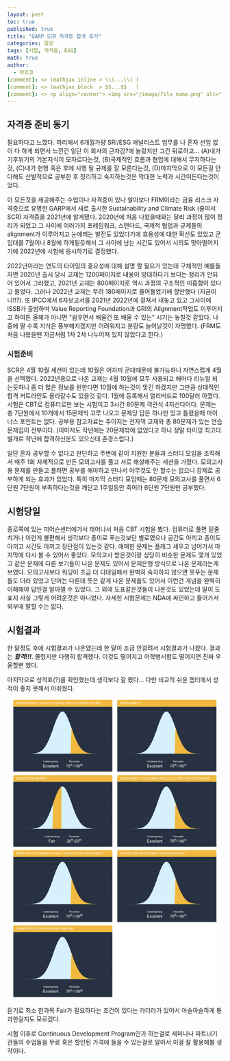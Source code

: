 ```yaml
---
layout: post
toc: true
published: true
title: "GARP SCR 자격증 합격 후기"
categories: 일상
tags: [시험, 자격증, ESG]
math: true
author:
  - 마르코
[comment]: <> (mathjax inline > \\(...\\) )
[comment]: <> (mathjax block  > $$...$$   )
[comment]: <> <p align="center"> <img src="/image/file_name.png" alt="file_name" width="420" height="300"> </p>
---
```


## 자격증 준비 동기
필요하다고 느꼈다. 파리에서 6개월가량 SRI/ESG 애널리스트 업무를 나 혼자 선임 없이 다 하게 되면서 느낀건 일단 이 회사의 근자감?에 놀랐지만 그건 뒤로하고... (A)내가 기후위기의 기본지식이 모자르다는것, (B)국제적인 흐름과 협업에 대해서 무지하다는것, (C)내가 현행 혹은 후에 시행 될 규제를 잘 모른다는것, (D)마지막으로 이 모든걸 안다해도 산발적으로 공부한 후 정리하고 숙지하는것은 막대한 노력과 시간이든다는것이었다.

이 모든것을 제공해주는 수업이나 자격증이 있나 알아보다 FRM이라는 금융 리스크 자격증으로 유명한 GARP에서 새로 출시한 Sustainability and Climate Risk (줄여서 SCR) 자격증을 2021년에 알게됐다. 2020년에 처음 나왔을때와는 달리 과정이 많이 정리가 되었고 그 사이에 여러가지 프레임워크, 스탠다드, 국제적 협업과 규제들의 alignment가 이루어지고 눈에띄는 발전도 있었다기에 효용성에 대한 확신도 있었고 군입대를 7월이나 8월에 하게될듯해서 그 사이에 남는 시간도 있어서 시의도 맞아떨어지기에 2022년에 시험에 응시하기로 결정했다.

2022년이라는 연도의 타이밍의 중요성에 대해 설명 할 필요가 있는데 구체적인 예를들자면 2020년 출시 당시 교재는 1200페이지로 내용이 방대하다기 보다는 정리가 안되어 있어서 그러했고, 2021년 교재는 800페이지로 역시 과정의 구조적인 미흡함이 있다고 들었다. 그러나 2022년 교재는 무려 180페이지로 줄어들었기에 할만했다 (지금이니!!?). 또 IPCC에서 6차보고서를 2021년 2022년에 걸쳐서 내놓고 있고 그사이에 ISSB가 출범하며 Value Reporting Foundation과 GRI의 Alignment작업도 이루어지고 하여튼 올해가 아니면 "쉽우면서 배울건 또 배울 수 있는" 시기는 놓칠것 같았다. 나중에 딸 수록 지식은 풍부해지겠지만 어려워지고 분량도 늘어날것이 자명했다. (FRM도 처음 나왔을땐 지금처럼 1차 2차 나누어져 있지 않았다고 한다.)

### 시험준비
SCR은 4월 10월 세션이 있는데 10월은 어차피 군대때문에 불가능하니 자연스럽게 4월을 선택했다. 2022년용으로 나온 교재는 4월 10월에 모두 사용되고 해마다 리뉴얼 되는듯하니 좀 더 많은 정보를 원한다면 10월에 하는것이 맞긴 하겠지만 그만큼 상대적인 합격 커트라인도 올라갈수도 있을것 같다. 1월에 등록해서 얼리버드로 100달러 아꼈다. 시험은 CBT로 컴퓨터로만 보는 시험이고 3시간 80문제 객관식 4지선다이다. 문제는 총 7단원에서 10개에서 15문제씩 고루 나오고 문제당 답은 하나만 있고 틀렸을때 마이너스 포인트는 없다. 공부용 참고자료는 주어지는 전자책 교재와 총 80문제가 있는 연습문제집이 전부이다. (이마저도 작년에는 20문제밖에 없었다고 하니 정말 타이밍 최고다. 별개로 작년에 합격하신분도 있으신데 존경스럽다.)

일단 혼자 공부할 수 없다고 판단하고 주변에 같이 지원한 분들과 스터디 모임을 조직해서 매주 1회 자체적으로 만든 모의고사를 풀고 서로 해설해주는 세션을 가졌다. 모의고사용 문제를 만들고 풀려면 공부를 해야하고 만나서 아무것도 안 할수는 없으니 강제로 공부하게 되는 효과가 있었다. 특히 마지막 스터디 모임때는 80문제 모의고사를 풀면서 6단원 7단원이 부족하다는것을 깨닫고 1주일동안 죽어라 6단원 7단원만 공부했다.

## 시험당일
종로쪽에 있는 피어슨센터에가서 태어나서 처음 CBT 시험을 봤다. 컴퓨터로 풀면 밑줄치거나 이런게 불편해서 생각보다 종이로 푸는것보단 별로였으나 공간도 아끼고 종이도 아끼고 시간도 아끼고 장단점이 있는것 같다. 애매한 문제는 플래그 세우고 넘어가서 마지막에 다시 볼 수 있어서 좋았다. 모의고사 받은것이랑 상당히 비슷한 문제도 몇개 있었고 같은 문제에 다른 보기들이 나온 문제도 있어서 문제은행 방식으로 나온 문제라는게 보였다. 모의고사보다 워딩이 조금 더 디테일해서 완벽히 숙지하지 않으면 못푸는 문제들도 더러 있었고 단어는 다른데 뜻은 같게 나온 문제들도 있어서 이런건 개념을 완벽히 이해해야 답인걸 알아챌 수 있었다. 그 외에 도표같은것들이 나온것도 있었는데 말이 도표지 사실 그렇게 어려운것은 아니었다. 자세힌 시험문제는 NDA에 싸인하고 들어가서 외부에 말할 수는 없다.

## 시험결과
한 달정도 후에 시험결과가 나온댔는데 한 달이 조금 안걸려서 시험결과가 나왔다. 결과는 ***합격!!!***. 쫄렸지만 다행히 합격했다. 이것도 떨어지고 어학병시험도 떨어지면 진짜 우울할뻔 했다. 

마지막으로 성적표(?)를 확인했는데 생각보다 잘 봤다... 다만 비교적 쉬운 챕터에서 성적이 좋지 못해서 아쉬웠다.

<p align="center"> <img src="/image/일상/SCR-quartile.png" alt="SCR Results" width="480" height="700"> </p>

듣기로 최소 한과목 Fair가 필요하다는 조건이 있다는 카더라가 있어서 아슬아슬하게 통과한걸지도 모르겠다.

시험 이후로 Continuous Development Program인가 하는걸로 세미나나 파트너기관들의 수업들을 무료 혹은 할인된 가격에 들을 수 있는걸로 알아서 이걸 잘 활용해볼 생각이다.